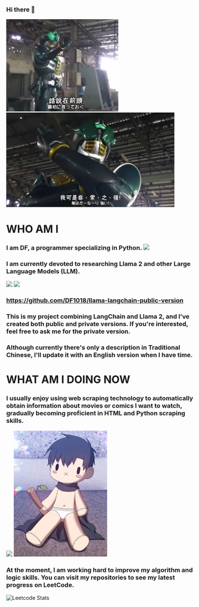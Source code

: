 ### Hi there 👋
<img src="https://github.com/DF1018/DF1018/blob/main/photo/VS--Zeronosbilibili-0%E2%80%9931%E2%80%9D.jpg" width="300"><img src="https://github.com/DF1018/DF1018/blob/main/photo/VS--Zeronosbilibili-0%E2%80%9934%E2%80%9D.jpg" width="450">

# WHO AM I 
### I am DF, a programmer specializing in Python. <img src="https://upload.wikimedia.org/wikipedia/commons/thumb/c/c3/Python-logo-notext.svg/800px-Python-logo-notext.svg.png" width="25">
### I am currently devoted to researching Llama 2 and other Large Language Models (LLM).
<img src="https://meetcody.ai/wp-content/webp-express/webp-images/doc-root/wp-content/uploads/2023/07/LlamaCover-1-1151x648.png.webp" width="100"> <img src="https://thumbs.dreamstime.com/b/vector-icon-large-language-model-advanced-text-generation-ai-editable-stroke-280268673.jpg" width="100">
### https://github.com/DF1018/llama-langchain-public-version
### This is my project combining LangChain and Llama 2, and I've created both public and private versions. If you're interested, feel free to ask me for the private version.
### Although currently there's only a description in Traditional Chinese, I'll update it with an English version when I have time.

# WHAT AM I DOING NOW
### I usually enjoy using web scraping technology to automatically obtain information about movies or comics I want to watch, gradually becoming proficient in HTML and Python scraping skills.
<img src="https://www.webharvy.com/images/web%20scraping.png" width="400"> <img src="https://github.com/DF1018/DF1018/blob/main/photo/Screenshot_20230908-194051_Lemur_Browser.jpg" width="250">

### At the moment, I am working hard to improve my algorithm and logic skills. You can visit my repositories to see my latest progress on LeetCode.
![Leetcode Stats](https://leetcard.jacoblin.cool/DF1018?theme=dark&font=Alatsi&ext=heatmap)
